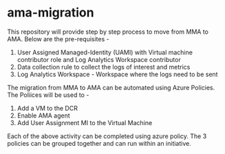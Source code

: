 # ama-migration
This repository will provide step by step process to move from MMA to AMA. Below are the pre-requisites -

1. User Assigned Managed-Identity (UAMI) with Virtual machine contributor role and Log Analytics Workspace contributor
2. Data collection rule to collect the logs of interest and metrics
3. Log Analytics Workspace - Workspace where the logs need to be sent

The migration from MMA to AMA can be automated using Azure Policies. The Poliices will be used to - 

1. Add a VM to the DCR
2. Enable AMA agent
3. Add User Assignment MI to the Virtual Machine

Each of the above activity can be completed using azure policy. The 3 policies can be grouped together and can run within an initiative. 


